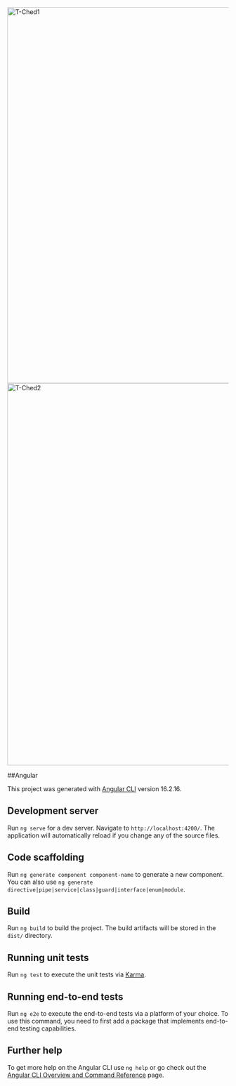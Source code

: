<img width="1916" height="857" alt="T-Ched1" src="https://github.com/user-attachments/assets/946a5ff1-e3f2-4a13-9ae1-5534eb69a88d" />
<img width="1917" height="871" alt="T-Ched2" src="https://github.com/user-attachments/assets/75b592d8-7879-4a9b-bfc7-8848befee96c" />


##Angular

This project was generated with [Angular CLI](https://github.com/angular/angular-cli) version 16.2.16.

## Development server

Run `ng serve` for a dev server. Navigate to `http://localhost:4200/`. The application will automatically reload if you change any of the source files.

## Code scaffolding

Run `ng generate component component-name` to generate a new component. You can also use `ng generate directive|pipe|service|class|guard|interface|enum|module`.

## Build

Run `ng build` to build the project. The build artifacts will be stored in the `dist/` directory.

## Running unit tests

Run `ng test` to execute the unit tests via [Karma](https://karma-runner.github.io).

## Running end-to-end tests

Run `ng e2e` to execute the end-to-end tests via a platform of your choice. To use this command, you need to first add a package that implements end-to-end testing capabilities.

## Further help

To get more help on the Angular CLI use `ng help` or go check out the [Angular CLI Overview and Command Reference](https://angular.io/cli) page.
